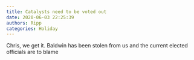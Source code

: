 ```yaml
---
title: Catalysts need to be voted out
date: 2020-06-03 22:25:39
authors: Ripp
categories: Holiday
---
```


 Chris, we get it.   Baldwin has been stolen from us and the current  elected officials are to blame